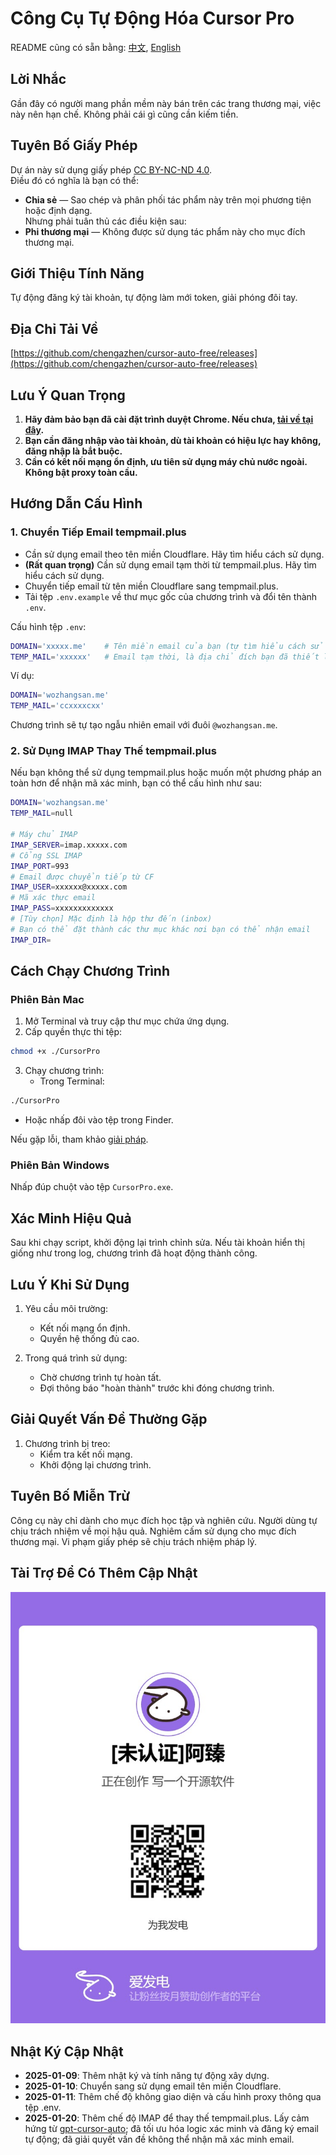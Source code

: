 # Công Cụ Tự Động Hóa Cursor Pro

README cũng có sẵn bằng: [中文](./README.md), [English](./README.EN.md)

## Lời Nhắc
Gần đây có người mang phần mềm này bán trên các trang thương mại, việc này nên hạn chế. Không phải cái gì cũng cần kiếm tiền.

## Tuyên Bố Giấy Phép
Dự án này sử dụng giấy phép [CC BY-NC-ND 4.0](https://creativecommons.org/licenses/by-nc-nd/4.0/).  
Điều đó có nghĩa là bạn có thể:  
- **Chia sẻ** — Sao chép và phân phối tác phẩm này trên mọi phương tiện hoặc định dạng.  
Nhưng phải tuân thủ các điều kiện sau:
- **Phi thương mại** — Không được sử dụng tác phẩm này cho mục đích thương mại.

## Giới Thiệu Tính Năng
Tự động đăng ký tài khoản, tự động làm mới token, giải phóng đôi tay.

## Địa Chỉ Tải Về
[https://github.com/chengazhen/cursor-auto-free/releases](https://github.com/chengazhen/cursor-auto-free/releases)

## Lưu Ý Quan Trọng
1. **Hãy đảm bảo bạn đã cài đặt trình duyệt Chrome. Nếu chưa, [tải về tại đây](https://www.google.com/intl/en_pk/chrome/).**  
2. **Bạn cần đăng nhập vào tài khoản, dù tài khoản có hiệu lực hay không, đăng nhập là bắt buộc.**  
3. **Cần có kết nối mạng ổn định, ưu tiên sử dụng máy chủ nước ngoài. Không bật proxy toàn cầu.**

## Hướng Dẫn Cấu Hình

### 1. Chuyển Tiếp Email tempmail.plus
- Cần sử dụng email theo tên miền Cloudflare. Hãy tìm hiểu cách sử dụng.  
- **(Rất quan trọng)** Cần sử dụng email tạm thời từ tempmail.plus. Hãy tìm hiểu cách sử dụng.  
- Chuyển tiếp email từ tên miền Cloudflare sang tempmail.plus.  
- Tải tệp `.env.example` về thư mục gốc của chương trình và đổi tên thành `.env`.

Cấu hình tệp `.env`:
```bash
DOMAIN='xxxxx.me'    # Tên miền email của bạn (tự tìm hiểu cách sử dụng Cloudflare email)
TEMP_MAIL='xxxxxx'   # Email tạm thời, là địa chỉ đích bạn đã thiết lập trong Cloudflare, sử dụng email từ https://tempmail.plus/zh/#!
```
Ví dụ:
```bash
DOMAIN='wozhangsan.me'
TEMP_MAIL='ccxxxxcxx'
```
Chương trình sẽ tự tạo ngẫu nhiên email với đuôi `@wozhangsan.me`.

### 2. Sử Dụng IMAP Thay Thế tempmail.plus
Nếu bạn không thể sử dụng tempmail.plus hoặc muốn một phương pháp an toàn hơn để nhận mã xác minh, bạn có thể cấu hình như sau:
```bash
DOMAIN='wozhangsan.me'
TEMP_MAIL=null

# Máy chủ IMAP
IMAP_SERVER=imap.xxxxx.com
# Cổng SSL IMAP
IMAP_PORT=993
# Email được chuyển tiếp từ CF
IMAP_USER=xxxxxx@xxxxx.com
# Mã xác thực email
IMAP_PASS=xxxxxxxxxxxxx
# [Tùy chọn] Mặc định là hộp thư đến (inbox)
# Bạn có thể đặt thành các thư mục khác nơi bạn có thể nhận email
IMAP_DIR=
```

## Cách Chạy Chương Trình

### Phiên Bản Mac
1. Mở Terminal và truy cập thư mục chứa ứng dụng.  
2. Cấp quyền thực thi tệp:  
```bash
chmod +x ./CursorPro
```  
3. Chạy chương trình:
   - Trong Terminal:  
```bash
./CursorPro
```  
   - Hoặc nhấp đôi vào tệp trong Finder.  

Nếu gặp lỗi, tham khảo [giải pháp](https://sysin.org/blog/macos-if-crashes-when-opening/).

### Phiên Bản Windows
Nhấp đúp chuột vào tệp `CursorPro.exe`.

## Xác Minh Hiệu Quả
Sau khi chạy script, khởi động lại trình chỉnh sửa. Nếu tài khoản hiển thị giống như trong log, chương trình đã hoạt động thành công.

## Lưu Ý Khi Sử Dụng
1. Yêu cầu môi trường:
   - Kết nối mạng ổn định.
   - Quyền hệ thống đủ cao.

2. Trong quá trình sử dụng:
   - Chờ chương trình tự hoàn tất.
   - Đợi thông báo "hoàn thành" trước khi đóng chương trình.

## Giải Quyết Vấn Đề Thường Gặp
1. Chương trình bị treo:
   - Kiểm tra kết nối mạng.
   - Khởi động lại chương trình.

## Tuyên Bố Miễn Trừ
Công cụ này chỉ dành cho mục đích học tập và nghiên cứu. Người dùng tự chịu trách nhiệm về mọi hậu quả. Nghiêm cấm sử dụng cho mục đích thương mại. Vi phạm giấy phép sẽ chịu trách nhiệm pháp lý.

## Tài Trợ Để Có Thêm Cập Nhật
![image](./screen/afdian-[未认证]阿臻.jpg)

## Nhật Ký Cập Nhật
- **2025-01-09**: Thêm nhật ký và tính năng tự động xây dựng.
- **2025-01-10**: Chuyển sang sử dụng email tên miền Cloudflare.
- **2025-01-11**: Thêm chế độ không giao diện và cấu hình proxy thông qua tệp .env.
- **2025-01-20**: Thêm chế độ IMAP để thay thế tempmail.plus.
Lấy cảm hứng từ [gpt-cursor-auto](https://github.com/hmhm2022/gpt-cursor-auto); đã tối ưu hóa logic xác minh và đăng ký email tự động; đã giải quyết vấn đề không thể nhận mã xác minh email.
